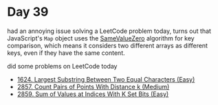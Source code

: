 # Day 39

had an annoying issue solving a LeetCode problem today, turns out that JavaScript's `Map` object uses the [SameValueZero](https://tc39.es/ecma262/multipage/abstract-operations.html#sec-samevaluezero) algorithm for key comparison, which means it considers two different arrays as different keys, even if they have the same content.

did some problems on LeetCode today

- [1624. Largest Substring Between Two Equal Characters (Easy)](https://leetcode.com/problems/largest-substring-between-two-equal-characters/description/)
- [2857. Count Pairs of Points With Distance k (Medium)](https://leetcode.com/problems/count-pairs-of-points-with-distance-k/description/)
- [2859. Sum of Values at Indices With K Set Bits (Easy)](https://leetcode.com/problems/sum-of-values-at-indices-with-k-set-bits/description/)
